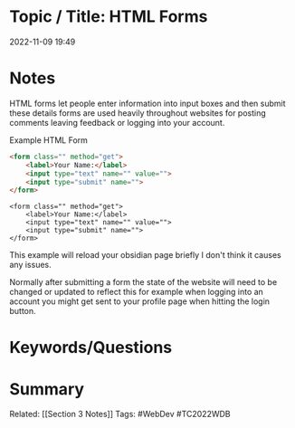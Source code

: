 # Topic / Title: HTML Forms

2022-11-09
19:49


# Notes
HTML forms let people enter  information into input boxes and then submit these details forms are used heavily throughout websites for posting comments leaving feedback or logging into your account.

Example HTML Form 
```html
<form class="" method="get">
	<label>Your Name:</label>
	<input type="text" name="" value="">
	<input type="submit" name="">
</form>
```
```ad-success
<form class="" method="get">
	<label>Your Name:</label>
	<input type="text" name="" value="">
	<input type="submit" name="">
</form>
```
This example will reload your obsidian page briefly I don't think it causes any issues. 

Normally after submitting a form the state of the website will need to be changed or updated to reflect this for example when logging into an account you might get sent to your profile page when hitting the login button.
# Keywords/Questions

# Summary

Related: [[Section 3 Notes]]
Tags: #WebDev #TC2022WDB 